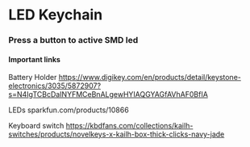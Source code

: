 # LED Keychain

### Press a button to active SMD led

#### Important links

Battery Holder
https://www.digikey.com/en/products/detail/keystone-electronics/3035/5872907?s=N4IgTCBcDaINYFMCeBnALgewHYIAQGYAGfAVhAF0BfIA

LEDs
sparkfun.com/products/10866

Keyboard switch
https://kbdfans.com/collections/kailh-switches/products/novelkeys-x-kailh-box-thick-clicks-navy-jade
